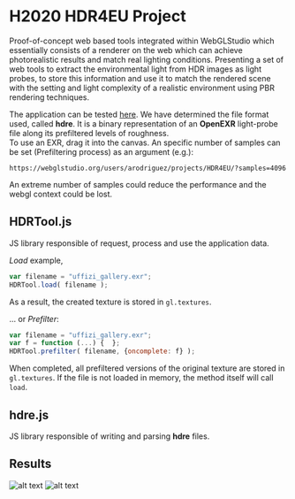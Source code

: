 # H2020 HDR4EU Project

Proof-of-concept web based tools integrated within WebGLStudio which essentially consists of a renderer on the web which can achieve photorealistic results and match real lighting conditions. Presenting a set of web tools to extract the environmental light from HDR images as light probes, to store this information and use it to match the rendered scene with the setting and light complexity of a realistic environment using PBR rendering techniques.

The application can be tested [here](https://webglstudio.org/users/arodriguez/projects/HDR4EU/). We have determined the file format used, called **hdre**. It is a binary representation of an **OpenEXR** light-probe file along its prefiltered levels of roughness.  
To use an EXR, drag it into the canvas. An specific number of samples can be set (Prefiltering process) as an argument (e.g.):

```
https://webglstudio.org/users/arodriguez/projects/HDR4EU/?samples=4096
```

An extreme number of samples could reduce the performance and the webgl context could be lost. 

## HDRTool.js

JS library responsible of request, process and use the application data. 

*Load* example,


```javascript
var filename = "uffizi_gallery.exr";
HDRTool.load( filename ); 
```

As a result, the created texture is stored in ```gl.textures```.

... or *Prefilter*:


```javascript
var filename = "uffizi_gallery.exr";
var f = function (...) {  };
HDRTool.prefilter( filename, {oncomplete: f} );
```

When completed, all prefiltered versions of the original texture are stored in ```gl.textures```. If the file is not loaded in memory, the method itself will call ```load```.

## hdre.js

JS library responsible of writing and parsing  **hdre** files. 

## Results

![alt text](https://webglstudio.org/users/arodriguez/screenshots/example.PNG)
![alt text](https://webglstudio.org/users/arodriguez/screenshots/BlueLights.PNG)

